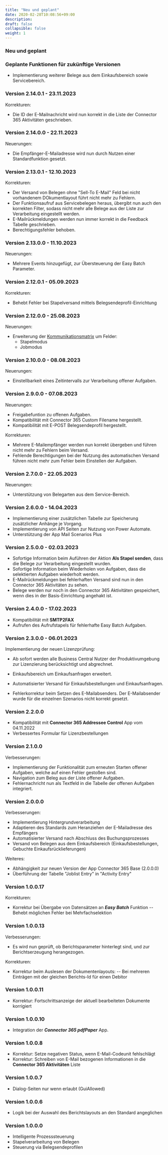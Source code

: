 ```yaml
---
title: "Neu und geplant"
date: 2020-02-28T10:08:56+09:00
description: 
draft: false
collapsible: false
weight: 1
---
```


### Neu und geplant

### Geplante Funktionen für zukünftige Versionen
- Implementierung weiterer Belege aus dem Einkaufsbereich sowie Servicebereich.

### Version 2.14.0.1 - 23.11.2023
Korrekturen:
- Die ID der E-Mailnachricht wird nun korrekt in die Liste der Connector 365 Aktivitäten geschrieben.

### Version 2.14.0.0 - 22.11.2023
Neuerungen:
- Die Empfänger-E-Mailadresse wird nun durch Nutzen einer Standardfunktion gesetzt.

### Version 2.13.0.1 - 12.10.2023
Korrekturen:
 - Der Versand von Belegen ohne "Sell-To E-Mail" Feld bei nicht vorhandenem DOkumentlayout führt nicht mehr zu Fehlern.
 - Der Funktionsaufruf aus Servicebelegen heraus, übergibt nun auch den korrekten Filter, sodass nicht mehr alle Belege aus der Liste zur Verarbeitung eingestellt werden.
 - E-Mailrückmeldungen werden nun immer korrekt in die Feedback Tabelle geschrieben.
 - Berechtigungsfehler behoben.

### Version 2.13.0.0 - 11.10.2023
Neuerungen:
 - Mehrere Events hinzugefügt, zur Übersteuerung der Easy Batch Parameter.

### Version 2.12.0.1 - 05.09.2023
Korrekturen:
 - Behebt Fehler bei Stapelversand mittels Belegsendeprofil-Einrichtung

### Version 2.12.0.0 - 25.08.2023
Neuerungen:
 - Erweiterung der [Kommunikationsmatrix](/de-de/apps/base/first-steps/setup/communication-matrix/) um Felder:
    * Stapelmodus
    * Jobmodus

### Version 2.10.0.0 - 08.08.2023
Neuerungen:
 - Einstellbarkeit eines Zeitintervalls zur Verarbeitung offener Aufgaben.

### Version 2.9.0.0 - 07.08.2023
Neuerungen:
 - Freigabefuntion zu offenen Aufgaben.
 - Kompatibilität mit Connector 365 Custom Filename hergestellt.
 - Kompatibilität mit E-POST Belegsendeprofil hergestellt.

Korrekturen:
 - Mehrere E-Mailempfänger werden nun korrekt übergeben und führen nicht mehr zu Fehlern beim Versand.
 - Fehlende Berechtigungen bei der Nutzung des automatischen Versand führen nicht mehr zum Fehler beim Einstellen der Aufgaben.  

### Version 2.7.0.0 - 22.05.2023
Neuerungen:
 - Unterstützung von Belegarten aus dem Service-Bereich.

### Version 2.6.0.0 - 14.04.2023
- Implementierung einer zusätzlichen Tabelle zur Speicherung zusätzlicher Anhänge je Vorgang.
- Implementierung von API Seiten zur Nutzung von Power Automate.
- Unterstützung der App Mail Scenarios Plus
### Version 2.5.0.0 - 02.03.2023
- Sofortige Information beim Auführen der Aktion **Als Stapel senden**, dass die Belege zur Verarbeitung eingestellt wurden.
- Sofortige Information beim Wiederholen von Aufgaben, dass die selektierten Aufgaben wiederholt werden.
- E-Mailrückmeldungen bei fehlerhaften Versand sind nun in den Connector 365 Aktivitäten zu sehen.
- Belege werden nur noch in den Connector 365 Aktivitäten gespeichert, wenn dies in der Basis-Einrichtung angehakt ist.
### Version 2.4.0.0 - 17.02.2023
- Kompatibilität mit **SMTP2FAX**
- Aufrufen des Aufrufstapels für fehlerhafte Easy Batch Aufgaben.

### Version 2.3.0.0 - 06.01.2023
Implementierung der neuen Lizenzprüfung:
- Ab sofort werden alle Business Central Nutzer der Produktivumgebung zur Lizenzierung berücksichtigt und abgrechnet.

- Einkaufsbereich um Einkaufsanfragen erweitert.
- Automatisierter Versand für Einkaufsbestellungen und Einkaufsanfragen.
- Fehlerkorrektur beim Setzen des E-Mailabsenders.
  Der E-Mailabsender wurde für die einzelnen Szenarios nicht korrekt gesetzt.

### Version 2.2.0.0
 - Kompatibilität mit **Connector 365 Addressee Control** App vom 04.11.2022
 - Verbessertes Formular für Lizenzbestellungen


### Version 2.1.0.0
Verbesserungen:
 - Implementierung der Funktionalität zum erneuten Starten offener Aufgaben, welche auf einen Fehler gestoßen sind.
 - Navigation zum Beleg aus der Liste offener Aufgaben.
 - Fehlernachricht nun als Textfeld in die Tabelle der offenen Aufgaben integriert.

### Version 2.0.0.0
Verbesserungen:
 - Implementierung Hintergrundverarbeitung
 - Adaptieren des Standards zum Heranziehen der E-Mailadresse des Empfängers
 - Automatisierter Versand nach Abschluss des Buchungsprozesses 
 - Versand von Belegen aus dem Einkaufsbereich (Einkaufsbestellungen, Gebuchte Einkaufsrücklieferungen)

Weiteres:
 - Abhängigkeit zur neuen Version der App Connector 365 Base (2.0.0.0)
 - Überführung der Tabelle "Joblist Entry" in "Activity Entry"

### Version 1.0.0.17
Korrekturen:
 - Korrektur bei Übergabe von Datensätzen an ***Easy Batch*** Funktion
   -- Behebt möglichen Fehler bei Mehrfachselektion

### Version 1.0.0.13
Verbesserungen:
 - Es wird nun geprüft, ob Berichtsparameter hinterlegt sind, und zur Berichtserzeugung herangezogen.

Korrekturen:
 - Korrektur beim Auslesen der Dokumentenlayouts:
  -- Bei mehreren Einträgen mit der gleichen Berichts-Id für einen Debitor

### Version 1.0.0.11
- Korrektur: Fortschrittsanzeige der aktuell bearbeiteten Dokumente korrigiert

### Version 1.0.0.10
- Integration der ***Connector 365 pdfPaper*** App.

### Version 1.0.0.8
- Korrektur: Setze negativen Status, wenn E-Mail-Codeunit fehlschlägt
- Korrektur: Schreiben von E-Mail bezogenen Informationen in die **Connector 365 Aktivitäten** Liste

### Version 1.0.0.7
- Dialog-Seiten nur wenn erlaubt (GuiAllowed)

### Version 1.0.0.6
- Logik bei der Auswahl des Berichtslayouts an den Standard angeglichen

### Version 1.0.0.0
- Intelligente Prozesssteuerung
- Stapelverarbeitung von Belegen
- Steuerung via Belegsendeprofilen